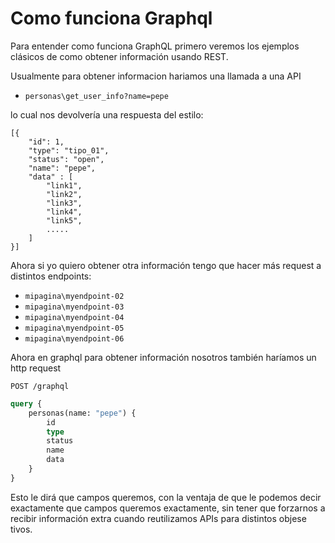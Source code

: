 # Como funciona Graphql

Para entender como funciona GraphQL primero veremos los ejemplos clásicos de como obtener información usando REST.

Usualmente para obtener informacion hariamos una llamada a una API
- `personas\get_user_info?name=pepe`

lo cual nos devolvería una respuesta del estilo:

```
[{
    "id": 1,
    "type": "tipo_01",
    "status": "open",
    "name": "pepe",
    "data" : [
        "link1",
        "link2",
        "link3",
        "link4",
        "link5",
        .....
    ]
}]
```
Ahora si yo quiero obtener otra información tengo que hacer más request a distintos endpoints:

- `mipagina\myendpoint-02`
- `mipagina\myendpoint-03`
- `mipagina\myendpoint-04`
- `mipagina\myendpoint-05`
- `mipagina\myendpoint-06`

Ahora en graphql para obtener información nosotros también haríamos un http request

`POST /graphql`

```graphql
query {
    personas(name: "pepe") {
        id
        type
        status
        name
        data
    }
}
```

Esto le dirá que campos queremos, con la ventaja de que le podemos decir exactamente que campos queremos exactamente, sin tener que forzarnos a recibir información extra  cuando reutilizamos APIs para distintos objese tivos.
